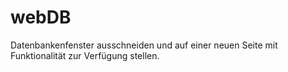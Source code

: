 # webDB
Datenbankenfenster ausschneiden und auf einer neuen Seite mit Funktionalität zur Verfügung stellen.
